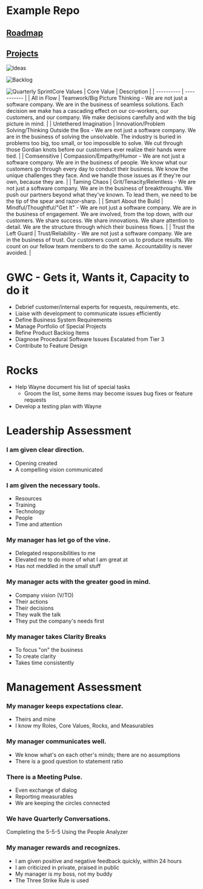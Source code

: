 
# Example Repo

## [Roadmap](ROADMAP.md)

## [Projects](../../projects)
![Ideas](Project-Ideas.svg)

![Backlog](Project-Backlog.svg)

![Quarterly Sprint](Project-QuarterlySprint.svg)Core Values
| Core Value | Description |
| ---------- | ----------- |
| All in Flow | Teamwork/Big Picture Thinking - We are not just a software company. We are in the business of seamless solutions. Each decision we make has a cascading effect on our co-workers, our customers, and our company. We make decisions carefully and with the big picture in mind. |
| Untethered Imagination | Innovation/Problem Solving/Thinking Outside the Box - We are not just a software company. We are in the business of solving the unsolvable. The industry is buried in problems too big, too small, or too impossible to solve. We cut through those Gordian knots before our customers ever realize their hands were tied. |
| Comsensitive | Compassion/Empathy/Humor - We are not just a software company. We are in the business of people. We know what our customers go through every day to conduct their business. We know the unique challenges they face. And we handle those issues as if they're our own, because they are. |
| Taming Chaos | Grit/Tenacity/Relentless - We are not just a software company. We are in the business of breakthroughs. We push our partners beyond what they've known. To lead them, we need to be the tip of the spear and razor-sharp. |
| Smart About the Build | Mindful/Thoughtful/"Get It" - We are not just a software company. We are in the business of engagement. We are involved, from the top down, with our customers. We share success. We share innovations. We share attention to detail. We are the structure through which their business flows. |
| Trust the Left Guard | Trust/Reliability - We are not just a software company. We are in the business of trust. Our customers count on us to produce results. We count on our fellow team members to do the same. Accountability is never avoided. |

# GWC - Gets it, Wants it, Capacity to do it
- Debrief customer/internal experts for requests, requirements, etc.
- Liaise with development to communicate issues efficiently
- Define Business System Requirements
- Manage Portfolio of Special Projects
- Refine Product Backlog Items
- Diagnose Procedural Software Issues Escalated from Tier 3
- Contribute to Feature Design

# Rocks
- Help Wayne document his list of special tasks
  - Groom the list, some items may become issues bug fixes or feature requests
- Develop a testing plan with Wayne

# Leadership Assessment
### I am given clear direction.
- Opening created
- A compelling vision communicated
### I am given the necessary tools.
- Resources
- Training
- Technology
- People
- Time and attention
### My manager has let go of the vine.
- Delegated responsibilities to me
- Elevated me to do more of what I am great at
- Has not meddled in the small stuff
### My manager acts with the greater good in mind.
- Company vision (V/TO)
- Their actions
- Their decisions
- They walk the talk
- They put the company's needs first
### My manager takes Clarity Breaks
- To focus "on" the business
- To create clarity
- Takes time consistently

# Management Assessment
### My manager keeps expectations clear.
- Theirs and mine
- I know my Roles, Core Values, Rocks, and Measurables
### My manager communicates well.
- We know what's on each other's minds; there are no assumptions
- There is a good question to statement ratio
### There is a Meeting Pulse.
- Even exchange of dialog
- Reporting measurables
- We are keeping the circles connected
### We have Quarterly Conversations.
Completing the 5-5-5
Using the People Analyzer
### My manager rewards and recognizes.
- I am given positive and negative feedback quickly, within 24 hours
- I am criticized in private, praised in public
- My manager is my boss, not my buddy
- The Three Strike Rule is used

<!--stackedit_data:
eyJoaXN0b3J5IjpbLTM5OTkwOTI0Ml19
-->